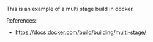 This is an example of a multi stage build in docker.

References:
- https://docs.docker.com/build/building/multi-stage/
